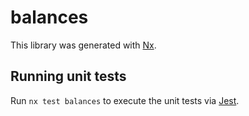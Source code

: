 # balances

This library was generated with [Nx](https://nx.dev).

## Running unit tests

Run `nx test balances` to execute the unit tests via [Jest](https://jestjs.io).
